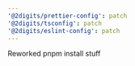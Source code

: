 ```yaml
---
'@2digits/prettier-config': patch
'@2digits/tsconfig': patch
'@2digits/eslint-config': patch
---
```


Reworked pnpm install stuff
